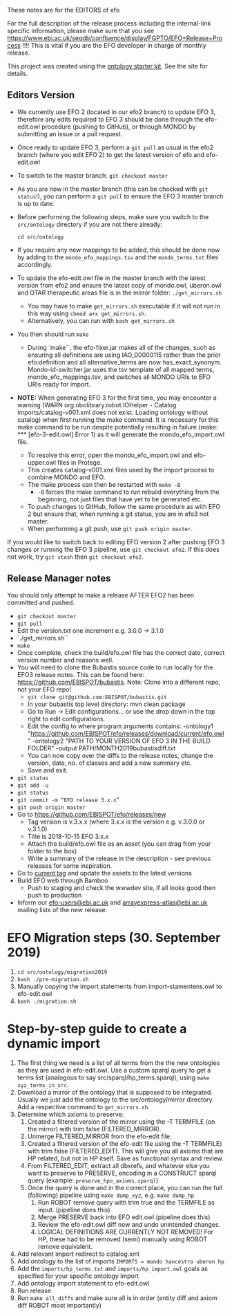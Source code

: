 These notes are for the EDITORS of efo

For the full description of the release process including the internal-link specific information, please make sure that you see https://www.ebi.ac.uk/seqdb/confluence/display/FGPTO/EFO+Release+Process !!!! This is vital if you are the EFO developer in charge of monthly release.

This project was created using the [ontology starter kit](https://github.com/cmungall/ontology-starter-kit). See the site for details.

## Editors Version

- We currently use EFO 2 (located in our efo2 branch) to update EFO 3, therefore any edits required to EFO 3 should be done through the efo-edit.owl procedure (pushing to GitHub), or through MONDO by submitting an issue or a pull request.
- Once ready to update EFO 3, perform a `git pull` as usual in the efo2 branch (where you edit EFO 2) to get the latest version of efo and efo-edit.owl
- To switch to the master branch: `git checkout master`
- As you are now in the master branch (this can be checked with `git status`!), you can perform a `git pull` to ensure the EFO 3 master branch is up to date.
- Before performing the following steps, make sure you switch to the `src/ontology` directory if you are not there already:

   `cd src/ontology`
- If you require any new mappings to be added, this should be done now by adding to the `mondo_efo_mappings.tsv` and the `mondo_terms.txt` files accordingly.
- To update the efo-edit.owl file in the master branch with the latest version from efo2 and ensure the latest copy of mondo.owl, uberon.owl and OTAR therapeutic areas file is in the mirror folder:
     `./get_mirrors.sh`
     - You may have to make `get_mirrors.sh` executable if it will not run in this way using `chmod a+x get_mirrors.sh`.
     - Alternatively, you can run with `bash get_mirrors.sh`
- You then should run `make`
     - During `make``, the efo-fixer.jar makes all of the changes, such as ensuring all definitions are using IAO_00000115 rather than the prior efo:definition and all alternative_terms are now has_exact_synonym.
Mondo-id-switcher.jar uses the tsv template of all mapped terms, mondo_efo_mappings.tsv, and switches all MONDO URIs to EFO URIs ready for import.
- **NOTE:** When generating EFO 3 for the first time, you may encounter a warning (WARN  org.obolibrary.robot.IOHelper - Catalog imports/catalog-v001.xml does not exist. Loading ontology without catalog) when first running the make command. It is necessary for this make command to be run despite potentially resulting in failure (make: *** [efo-3-edit.owl] Error 1) as it will generate the mondo_efo_import.owl file.
     - To resolve this error, open the mondo_efo_import.owl and efo-upper.owl files in Protege.
     - This creates catalog-v001.xml files used by the import process to combine MONDO and EFO.
     - The make process can then be restarted with `make -B`
          - `-B` forces the make command to run rebuild everything from the beginning, not just files that have yet to be generated etc.
     - To push changes to GitHub, follow the same procedure as with EFO 2 but ensure that, when running a git status, you are in efo3 not master.
     - When performing a git push, use `git push origin master`.

If you would like to switch back to editing EFO version 2 after pushing EFO 3 changes or running the EFO 3 pipeline, use `git checkout efo2`. If this does not work, try `git stash` then `git checkout efo2`.


## Release Manager notes

You should only attempt to make a release AFTER EFO2 has been committed and pushed.

- `git checkout master`
- `git pull`
- Edit the version.txt one increment  e.g. 3.0.0 -> 3.1.0
- `./get_mirrors.sh``
- `make`
- Once complete, check the build/efo.owl file has the correct date, correct version number and reasons well.
- You will need to clone the Bubastis source code to run locally for the EFO3 release notes. This can be found here: https://github.com/EBISPOT/bubastis. Note: Clone into a different repo, not your EFO repo!
     - `git clone git@github.com:EBISPOT/bubastis.git`
     - In your bubastis top level directory: mvn clean package
     - Go to Run → Edit configurations… or use the drop down in the top right to edit configurations.
     - Edit the config to where program arguments contains:  -ontology1 "https://github.com/EBISPOT/efo/releases/download/current/efo.owl" -ontology2 "PATH TO YOUR VERSION OF EFO 3 IN THE BUILD FOLDER" -output PATH/MONTH2019bubastisdiff.txt
     - You can now copy over the diffs to the release notes, change the version, date, no. of classes and add a new summary etc.
     - Save and exit.
- `git status`
- `git add -u`
- `git status`
- `git commit -m “EFO release 3.x.x”`
- `git push origin master`
- Go to https://github.com/EBISPOT/efo/releases/new
     - Tag version is v.3.x.x (where 3.x.x is the version e.g. v.3.0.0 or v.3.1.0)
     - Title is 2018-10-15 EFO 3.x.x
     - Attach the build/efo.owl file as an asset (you can drag from your folder to the box)
     - Write a summary of the release in the description - see previous releases for some inspiration.
- Go to [current tag](https://github.com/EBISPOT/efo/releases/tag/current) and update the assets to the latest versions
- Build EFO web through Bamboo
     - Push to staging and check the wwwdev site, if all looks good then push to production
- Inform our efo-users@ebi.ac.uk and arrayexpress-atlas@ebi.ac.uk mailing lists of the new release.


# EFO Migration steps (30. September 2019)

1. `cd src/ontology/migration2019`
1. `bash ./pre-migration.sh`
1. Manually copying the import statements from import-stamentens.owl to efo-edit.owl
1. `bash ./migration.sh`

# Step-by-step guide to create a dynamic import

1. The first thing we need is a list of all terms from the the new ontologies as they are used in efo-edit.owl. Use a custom sparql query to get a terms list (analogous to say src/sparql/hp_terms.sparql), using `make xyz_terms_in_src`.
1. Download a mirror of the ontology that is supposed to be integrated. Usually we just add the ontology to the src/ontology/mirror directory. Add a respective command to `get_mirrors.sh`.
1. Determine which axioms to preserve:
   1. Created a filtered version of the mirror using the -T TERMFILE (on the mirror) with trim false (FILTERED_MIRROR).
   1. Unmerge FILTERED_MIRROR from the efo-edit file.
   1. Created a filtered version of the efo-edit file using the -T TERMFILE) with trim false (FILTERED_EDIT). This will give you all axioms that are HP related, but not in HP itself. Save as functional syntax and review.
   1. From FILTERED_EDIT, extract all dbxrefs, and whatever else you want to preserve to PRESERVE, encoding in a CONSTRUCT sparql query (example: `preserve_hpo_axioms.sparql`)
   1. Once the query is done and in the correct place, you can run the full (following) pipeline using `make dump_xyz`, e.g. `make dump_hp`
      1. Run ROBOT remove query with trim true and the TERMFILE as input. (pipeline does this)
      1. Merge PRESERVE back into EFO edit.owl (pipeline does this)
      1. Review the efo-edit.owl diff now and undo unintended changes.
      1. LOGICAL DEFINITIONS ARE CURRENTLY NOT REMOVED! For HP, these had to be removed (semi) manually using ROBOT remove equivalent.
1. Add relevant import redirect to catalog.xml
1. Add ontology to the list of imports `IMPORTS = mondo hancestro uberon hp`
1. Add the `imports/hp_terms.txt` and `imports/hp_import.owl` goals as specified for your specific ontology import 
1. Add ontology import statement to efo-edit.owl
1. Run release
1. Run `make all_diffs` and make sure all is in order (entity diff and axiom diff ROBOT most importantly)



